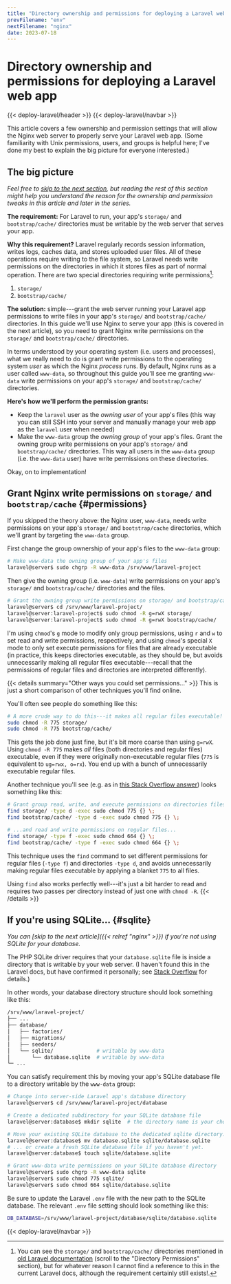 ```yaml
---
title: "Directory ownership and permissions for deploying a Laravel web application"
prevFilename: "env"
nextFilename: "nginx"
date: 2023-07-18
---
```


# Directory ownership and permissions for deploying a Laravel web app

{{< deploy-laravel/header >}}
{{< deploy-laravel/navbar >}}

This article covers a few ownership and permission settings that will allow the Nginx web server to properly serve your Laravel web app.
(Some familiarity with Unix permissions, users, and groups is helpful here; I've done my best to explain the big picture for everyone interested.)

## The big picture

*Feel free to [skip to the next section](#permissions), but reading the rest of this section might help you understand the reason for the ownership and permission tweaks in this article and later in the series.*

**The requirement:** For Laravel to run, your app's `storage/` and `bootstrap/cache/` directories must be writable by the web server that serves your app.

**Why this requirement?**
Laravel regularly records session information, writes logs, caches data, and stores uploaded user files.
All of these operations require writing to the file system, so Laravel needs write permissions on the directories in which it stores files as part of normal operation.
There are two special directories requiring write permissions[^1]:

1. `storage/`
2. `bootstrap/cache/`

[^1]: You can see the `storage/` and `bootstrap/cache/` directories mentioned in [old Laravel documentation](https://laravel.com/docs/5.3#configuration) (scroll to the "Directory Permissions" section), but for whatever reason I cannot find a reference to this in the current Laravel docs, although the requirement certainly still exists!.

**The solution:** simple---grant the web server running your Laravel app permissions to write files in your app's `storage/` and `bootstrap/cache/` directories.
In this guide we'll use Nginx to serve your app (this is covered in the next article), so you need to grant Nginx write permissions on the `storage/` and `bootstrap/cache/` directories.

In terms understood by your operating system (i.e. users and processes), what we really need to do is grant write permissions to the operating system *user* as which the Nginx *process* runs.
By default, Nginx runs as a user called `www-data`, so throughout this guide you'll see me granting `www-data` write permissions on your app's `storage/` and `bootstrap/cache/` directories.

**Here's how we'll perform the permission grants:**

- Keep the `laravel` user as the *owning user* of your app's files (this way you can still SSH into your server and manually manage your web app as the `laravel` user when needed)
- Make the `www-data` group the *owning group* of your app's files.
  Grant the owning group write permissions on your app's `storage/` and `bootstrap/cache/` directories.
  This way all users in the `www-data` group (i.e. the `www-data` user) have write permissions on these directories.

Okay, on to implementation!

## Grant Nginx write permissions on `storage/` and `bootstrap/cache`  {#permissions}

If you skipped the theory above: the Nginx user, `www-data`, needs write permissions on your app's `storage/` and `bootstrap/cache` directories, which we'll grant by targeting the `www-data` group. 

First change the group ownership of your app's files to the `www-data` group:

```bash
# Make www-data the owning group of your app's files
laravel@server$ sudo chgrp -R www-data /srv/www/laravel-project
```

Then give the owning group (i.e. `www-data`) write permissions on your app's `storage/` and `bootstrap/cache/` directories and the files.

```bash
# Grant the owning group write permissions on storage/ and bootstrap/cache/
laravel@server$ cd /srv/www/laravel-project/
laravel@server:laravel-project$ sudo chmod -R g=rwX storage/
laravel@server:laravel-project$ sudo chmod -R g=rwX bootstrap/cache/
```

I'm using `chmod`'s `g` mode to modify only group permissions,
using `r` and `w` to set read and write permissions, respectively, and using `chmod`'s special `X` mode to only set execute permissions for files that are already executable (in practice, this keeps directories executable, as they should be, but avoids unnecessarily making all regular files executable---recall that the permissions of regular files and directories are interpreted differently).

{{< details summary="Other ways you could set permissions..." >}}
This is just a short comparison of other techniques you'll find online.

You'll often see people do something like this:

```bash
# A more crude way to do this---it makes all regular files executable!
sudo chmod -R 775 storage/
sudo chmod -R 775 bootstrap/cache/
```

This gets the job done just fine, but it's bit more coarse than using `g=rwX`.
Using `chmod -R 775` makes *all* files (both directories and regular files) executable, even if they were originally non-executable regular files (`775` is equivalent to `ug=rwx, o=rx`).
You end up with a bunch of unnecessarily executable regular files.

Another technique you'll see (e.g. as in [this Stack Overflow answer](https://superuser.com/a/1325223)) looks something like this:

```bash
# Grant group read, write, and execute permissions on directories files...
find storage/ -type d -exec sudo chmod 775 {} \;
find bootstrap/cache/ -type d -exec sudo chmod 775 {} \;

# ...and read and write permissions on regular files...
find storage/ -type f -exec sudo chmod 664 {} \;
find bootstrap/cache/ -type f -exec sudo chmod 664 {} \;
```

This technique uses the `find` command to set different permissions for regular files (`-type f`) and directories `-type d`, and avoids unnecessarily making regular files executable by applying a blanket `775` to all files.

Using `find` also works perfectly well---it's just a bit harder to read and requires two passes per directory instead of just one with `chmod -R`.
{{< /details >}}

## If you're using SQLite... {#sqlite}

*You can [skip to the next article]({{< relref "nginx" >}}) if you're not using SQLite for your database.*

The PHP SQLite driver requires that your `database.sqlite` file is inside a directory that is writable by your web server.
(I haven't found this in the Laravel docs, but have confirmed it personally; see [Stack Overflow](https://stackoverflow.com/a/3330616) for details.)

In other words, your database directory structure should look something like this:

```bash
/srv/www/laravel-project/
├── ...
├── database/
│   ├── factories/
│   ├── migrations/
│   ├── seeders/
│   └── sqlite/              # writable by www-data
│       └── database.sqlite  # writable by www-data
└─ ...
```

You can satisfy requirement this by moving your app's SQLite database file to a directory writable by the `www-data` group:

```bash
# Change into server-side Laravel app's database directory
laravel@server$ cd /srv/www/laravel-project/database

# Create a dedicated subdirectory for your SQLite database file
laravel@server:database$ mkdir sqlite  # the directory name is your choice

# Move your existing SQLite database to the dedicated sqlite directory...
laravel@server:database$ mv database.sqlite sqlite/database.sqlite
# ... or create a fresh SQLite database file if you haven't yet.
laravel@server:database$ touch sqlite/database.sqlite

# Grant www-data write permissions on your SQLite database directory
laravel@server$ sudo chgrp -R www-data sqlite
laravel@server$ sudo chmod 775 sqlite/
laravel@server$ sudo chmod 664 sqlite/database.sqlite
```

Be sure to update the Laravel `.env` file with the new path to the SQLite database.
The relevant `.env` file setting should look something like this:

```bash
DB_DATABASE=/srv/www/laravel-project/database/sqlite/database.sqlite
```

{{< deploy-laravel/navbar >}}
